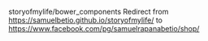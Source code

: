 storyofmylife/bower_components
Redirect from https://samuelbetio.github.io/storyofmylife/ to https://www.facebook.com/pg/samuelrapanabetio/shop/
